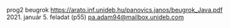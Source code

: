 prog2 beugrok
https://arato.inf.unideb.hu/panovics.janos/beugrok_Java.pdf
2021. január 5. feladat (p55)
pa.adam94@mailbox.unideb.com